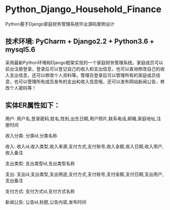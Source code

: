 # Python_Django_Household_Finance
Python基于Django家庭财务管理系统毕业源码案例设计

## 技术环境: PyCharm + Django2.2 + Python3.6 + mysql5.6

采用最新Python环境和Django框架实现的一个家庭财务管理系统。家庭成员可以前台注册登录，登录后可以登记自己的收入和支出信息，也可以查询修改自己的收入支出信息，还可以修改个人资料等。管理员登录后可以管理所有的家庭成员信息，也可以管理所有成员发布的支出和收入信息哦，还可以发布网站新闻公告，修改个人密码等！

## 实体ER属性如下：
用户: 用户名,登录密码,姓名,性别,出生日期,用户照片,联系电话,邮箱,家庭地址,注册时间

收入分类: 分类id,分类名称

收入: 收入id,收入类型,收入来源,支付方式,支付账号,收入金额,收入日期,收入用户,收入备注

支出类型: 支出类型id,支出类型名称

支出: 支出id,支出类型,支出用途,支付方式,支付账号,支付金额,支付日期,支出用户,支出备注

支付方式: 支付方式id,支付方式名称

新闻公告: 公告id,标题,公告内容,发布时间

